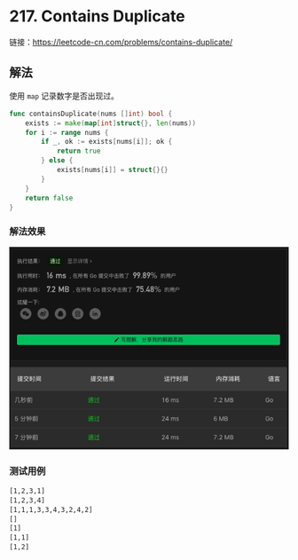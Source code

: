 # 217. Contains Duplicate

链接：https://leetcode-cn.com/problems/contains-duplicate/

## 解法

使用 `map` 记录数字是否出现过。

```go
func containsDuplicate(nums []int) bool {
    exists := make(map[int]struct{}, len(nums))
    for i := range nums {
        if _, ok := exists[nums[i]]; ok {
            return true
        } else {
            exists[nums[i]] = struct{}{}
        }
    }
    return false
}
```

### 解法效果

![217_contains_duplicate](./img/217_contains_duplicate.png)

### 测试用例

```txt
[1,2,3,1]
[1,2,3,4]
[1,1,1,3,3,4,3,2,4,2]
[]
[1]
[1,1]
[1,2]
```

